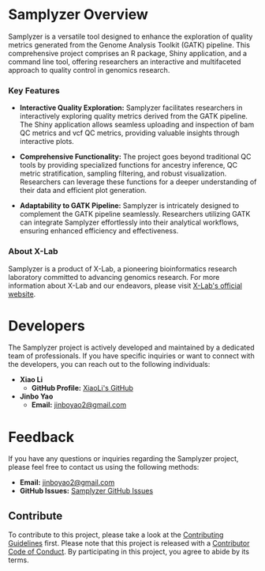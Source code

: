 # Samplyzer Overview

Samplyzer is a versatile tool designed to enhance the exploration of quality metrics generated from the Genome Analysis Toolkit (GATK) pipeline. This comprehensive project comprises an R package, Shiny application, and a command line tool, offering researchers an interactive and multifaceted approach to quality control in genomics research.

### Key Features

- **Interactive Quality Exploration:** Samplyzer facilitates researchers in interactively exploring quality metrics derived from the GATK pipeline. The Shiny application allows seamless uploading and inspection of bam QC metrics and vcf QC metrics, providing valuable insights through interactive plots.

- **Comprehensive Functionality:** The project goes beyond traditional QC tools by providing specialized functions for ancestry inference, QC metric stratification, sampling filtering, and robust visualization. Researchers can leverage these functions for a deeper understanding of their data and efficient plot generation.

- **Adaptability to GATK Pipeline:** Samplyzer is intricately designed to complement the GATK pipeline seamlessly. Researchers utilizing GATK can integrate Samplyzer effortlessly into their analytical workflows, ensuring enhanced efficiency and effectiveness.

### About X-Lab

Samplyzer is a product of X-Lab, a pioneering bioinformatics research laboratory committed to advancing genomics research. For more information about X-Lab and our endeavors, please visit [X-Lab's official website](https://x-lab.org.cn/).



# Developers

The Samplyzer project is actively developed and maintained by a dedicated team of professionals. If you have specific inquiries or want to connect with the developers, you can reach out to the following individuals:

- **Xiao Li**
  - **GitHub Profile:** [XiaoLi's GitHub](https://github.com/xiaoli)
- **Jinbo Yao**
  - **Email:** [jinboyao2@gmail.com](mailto:jinboyao2@gmail.com)



#  Feedback

If you have any questions or inquiries regarding the Samplyzer project, please feel free to contact us using the following methods:

- **Email:** [jinboyao2@gmail.com](mailto:project-team@example.com)
- **GitHub Issues:** [Samplyzer GitHub Issues](https://github.com/x-lab/samplyzer/issues)



## Contribute

To contribute to this project, please take a look at the [Contributing Guidelines](https://github.com/x-lab/samplyzer/blob/main/contributing.md) first. Please note that this project is released with a [Contributor Code of Conduct](https://github.com/x-lab/samplyzer/blob/main/conduct.md). By participating in this project, you agree to abide by its terms.
